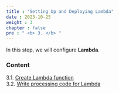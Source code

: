 ```yaml
---
title : "Setting Up and Deploying Lambda"
date : 2023-10-25 
weight : 3 
chapter : false
pre : " <b> 3. </b> "
---
```


In this step, we will configure **Lambda**.

### Content
3.1. [Create Lambda function](3.1-public-instance/) \
3.2. [Write processing code for Lambda](3.2-private-instance/) 
